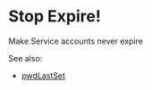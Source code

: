 # Stop Expire!

Make Service accounts never expire

See also:
+ [pwdLastSet]

[pwdLastSet]: https://windowsnotes.ru/activedirectory/kak-izmenit-datu-ustanovki-parolya-polzovatelya-v-active-directory/
